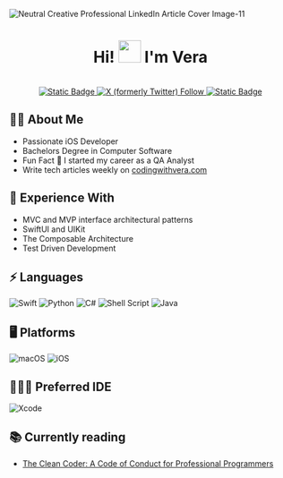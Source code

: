 
![Neutral Creative Professional LinkedIn Article Cover Image-11](https://github.com/user-attachments/assets/6cc7f52a-4da3-4d6c-b192-1c574dac68e5)

<h1 align="center">Hi! <img src="https://github.com/sudnyeshtalekar/sudnyeshtalekar/blob/master/Assets/Hi.gif" width="40px"> I'm Vera </h1>
 <p align="center"><br/>
   <a href="https://www.linkedin.com/in/vera-ricardina-dias/">
    <img alt="Static Badge" src="https://img.shields.io/badge/Follow_on-Linked_In-blue">
  </a>
  
  <a href="https://twitter.com/CodingWithVera">
    <img alt="X (formerly Twitter) Follow" src="https://img.shields.io/twitter/follow/CodingWithVera">
  </a>

  <a href="https://www.codingwithvera.com">
    <img alt="Static Badge" src="https://img.shields.io/badge/Read_My_Articles_On-Coding_With_Vera-pink">
  </a>
</p>




## 🙋‍♀️ About Me
* Passionate iOS Developer
* Bachelors Degree in Computer Software
* Fun Fact 💎 I started my career as a QA Analyst
* Write tech articles weekly on [codingwithvera.com](https://www.codingwithvera.com)

## 🧠 Experience With
* MVC and MVP interface architectural patterns
* SwiftUI and UIKit
* The Composable Architecture
* Test Driven Development

## ⚡ Languages 
![Swift](https://img.shields.io/badge/swift-F54A2A?style=for-the-badge&logo=swift&logoColor=white) ![Python](https://img.shields.io/badge/python-3670A0?style=for-the-badge&logo=python&logoColor=ffdd54) ![C#](https://img.shields.io/badge/c%23-%23239120.svg?style=for-the-badge&logo=csharp&logoColor=white) ![Shell Script](https://img.shields.io/badge/shell_script-%23121011.svg?style=for-the-badge&logo=gnu-bash&logoColor=white) ![Java](https://img.shields.io/badge/java-%23ED8B00.svg?style=for-the-badge&logo=openjdk&logoColor=white)

##  🖥️ Platforms
![macOS](https://img.shields.io/badge/mac%20os-000000?style=for-the-badge&logo=macos&logoColor=F0F0F0) ![iOS](https://img.shields.io/badge/iOS-000000?style=for-the-badge&logo=ios&logoColor=white)

## 👩🏽‍💻 Preferred IDE
![Xcode](https://img.shields.io/badge/Xcode-007ACC?style=for-the-badge&logo=Xcode&logoColor=white)


## 📚 Currently reading
* [The Clean Coder: A Code of Conduct for Professional Programmers](https://www.goodreads.com/book/show/10284614-the-clean-coder)

